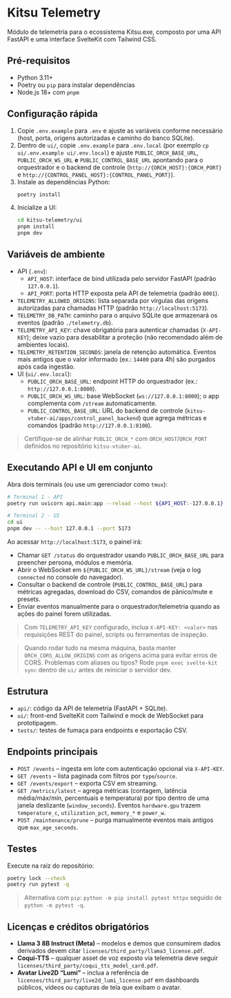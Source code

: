 # Kitsu Telemetry

Módulo de telemetria para o ecossistema Kitsu.exe, composto por uma API FastAPI e uma interface SvelteKit com Tailwind CSS.

## Pré-requisitos
- Python 3.11+
- Poetry ou `pip` para instalar dependências
- Node.js 18+ com `pnpm`

## Configuração rápida
1. Copie `.env.example` para `.env` e ajuste as variáveis conforme necessário (host, porta, origens autorizadas e caminho do banco SQLite).
2. Dentro de `ui/`, copie `.env.example` para `.env.local` (por exemplo `cp ui/.env.example ui/.env.local`) e ajuste `PUBLIC_ORCH_BASE_URL`, `PUBLIC_ORCH_WS_URL` **e** `PUBLIC_CONTROL_BASE_URL` apontando para o orquestrador e o backend de controle (`http://{ORCH_HOST}:{ORCH_PORT}` e `http://{CONTROL_PANEL_HOST}:{CONTROL_PANEL_PORT}`).
3. Instale as dependências Python:
   ```bash
   poetry install
   ```
4. Inicialize a UI:
   ```bash
   cd kitsu-telemetry/ui
   pnpm install
   pnpm dev
   ```

## Variáveis de ambiente
- API (`.env`):
  - `API_HOST`: interface de bind utilizada pelo servidor FastAPI (padrão `127.0.0.1`).
  - `API_PORT`: porta HTTP exposta pela API de telemetria (padrão `8001`).
- `TELEMETRY_ALLOWED_ORIGINS`: lista separada por vírgulas das origens autorizadas para chamadas HTTP (padrão `http://localhost:5173`).
- `TELEMETRY_DB_PATH`: caminho para o arquivo SQLite que armazenará os eventos (padrão `./telemetry.db`).
- `TELEMETRY_API_KEY`: chave obrigatória para autenticar chamadas (`X-API-KEY`); deixe vazio para desabilitar a proteção (não recomendado além de ambientes locais).
- `TELEMETRY_RETENTION_SECONDS`: janela de retenção automática. Eventos mais antigos que o valor informado (ex.: `14400` para 4h) são purgados após cada ingestão.
- UI (`ui/.env.local`):
  - `PUBLIC_ORCH_BASE_URL`: endpoint HTTP do orquestrador (ex.: `http://127.0.0.1:8000`).
  - `PUBLIC_ORCH_WS_URL`: base WebSocket (`ws://127.0.0.1:8000`); o app complementa com `/stream` automaticamente.
  - `PUBLIC_CONTROL_BASE_URL`: URL do backend de controle (`kitsu-vtuber-ai/apps/control_panel_backend`) que agrega métricas e comandos (padrão `http://127.0.0.1:8100`).

> Certifique-se de alinhar `PUBLIC_ORCH_*` com `ORCH_HOST`/`ORCH_PORT` definidos no repositório `kitsu-vtuber-ai`.

## Executando API e UI em conjunto
Abra dois terminais (ou use um gerenciador como `tmux`):

```bash
# Terminal 1 - API
poetry run uvicorn api.main:app --reload --host ${API_HOST:-127.0.0.1} --port ${API_PORT:-8001}

# Terminal 2 - UI
cd ui
pnpm dev -- --host 127.0.0.1 --port 5173
```

Ao acessar `http://localhost:5173`, o painel irá:
- Chamar `GET /status` do orquestrador usando `PUBLIC_ORCH_BASE_URL` para preencher persona, módulos e memória.
- Abrir o WebSocket em `${PUBLIC_ORCH_WS_URL}/stream` (veja o log `connected` no console do navegador).
- Consultar o backend de controle (`PUBLIC_CONTROL_BASE_URL`) para métricas agregadas, download do CSV, comandos de pânico/mute e presets.
- Enviar eventos manualmente para o orquestrador/telemetria quando as ações do painel forem utilizadas.

> Com `TELEMETRY_API_KEY` configurado, inclua `X-API-KEY: <valor>` nas requisições REST do painel, scripts ou ferramentas de inspeção.

> Quando rodar tudo na mesma máquina, basta manter `ORCH_CORS_ALLOW_ORIGINS` com as origens acima para evitar erros de CORS.
> Problemas com aliases ou tipos? Rode `pnpm exec svelte-kit sync` dentro de `ui/` antes de reiniciar o servidor dev.

## Estrutura
- `api/`: código da API de telemetria (FastAPI + SQLite).
- `ui/`: front-end SvelteKit com Tailwind e mock de WebSocket para prototipagem.
- `tests/`: testes de fumaça para endpoints e exportação CSV.

## Endpoints principais
- `POST /events` – ingesta em lote com autenticação opcional via `X-API-KEY`.
- `GET /events` – lista paginada com filtros por `type`/`source`.
- `GET /events/export` – exporta CSV em streaming.
- `GET /metrics/latest` – agrega métricas (contagem, latência média/máx/mín, percentuais e temperatura) por tipo dentro de uma janela deslizante (`window_seconds`). Eventos `hardware.gpu` trazem `temperature_c`, `utilization_pct`, `memory_*` e `power_w`.
- `POST /maintenance/prune` – purga manualmente eventos mais antigos que `max_age_seconds`.

## Testes
Execute na raiz do repositório:
```bash
poetry lock --check
poetry run pytest -q
```
> Alternativa com `pip`: `python -m pip install pytest httpx` seguido de `python -m pytest -q`.

## Licenças e créditos obrigatórios
- **Llama 3 8B Instruct (Meta)** – modelos e demos que consumirem dados derivados devem citar `licenses/third_party/llama3_license.pdf`.
- **Coqui-TTS** – qualquer asset de voz exposto via telemetria deve seguir `licenses/third_party/coqui_tts_model_card.pdf`.
- **Avatar Live2D “Lumi”** – inclua a referência de `licenses/third_party/live2d_lumi_license.pdf` em dashboards públicos, vídeos ou capturas de tela que exibam o avatar.
